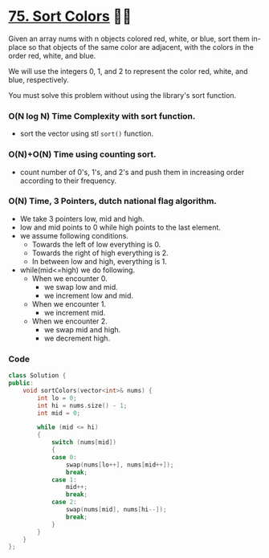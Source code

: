# [75. Sort Colors](https://leetcode.com/problems/sort-colors/) 🌟🌟

Given an array nums with n objects colored red, white, or blue, sort them in-place so that objects of the same color are adjacent, with the colors in the order red, white, and blue.

We will use the integers 0, 1, and 2 to represent the color red, white, and blue, respectively.

You must solve this problem without using the library's sort function.

### O(N log N) Time Complexity with sort function.

- sort the vector using stl `sort()` function.

### O(N)+O(N) Time using counting sort.

- count number of 0's, 1's, and 2's and push them in increasing order according to their frequency.

### O(N) Time, 3 Pointers, dutch national flag algorithm.

- We take 3 pointers low, mid and high.
- low and mid points to 0 while high points to the last element.
- we assume following conditions.
    - Towards the left of low everything is 0.
    - Towards the right of high everything is 2.
    - In between low and high, everything is 1.
- while(mid<=high) we do following.
    - When we encounter 0.
        - we swap low and mid.
        - we increment low and mid.
    - When we encounter 1.
        - we increment mid.
    - When we encounter 2.
        - we swap mid and high.
        - we decrement high.

### Code

```cpp
class Solution {
public:
    void sortColors(vector<int>& nums) {
        int lo = 0;
        int hi = nums.size() - 1;
        int mid = 0;

        while (mid <= hi)
        {
            switch (nums[mid])
            {
            case 0:
                swap(nums[lo++], nums[mid++]);
                break;
            case 1:
                mid++;
                break;
            case 2:
                swap(nums[mid], nums[hi--]);
                break;
            }
        }
    }
};
```
